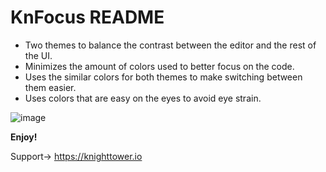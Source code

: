 # KnFocus README

-   Two themes to balance the contrast between the editor and the rest of the UI.
-   Minimizes the amount of colors used to better focus on the code.
-   Uses the similar colors for both themes to make switching between them easier.
-   Uses colors that are easy on the eyes to avoid eye strain.

![image](https://github.com/knighttower/vscode-theme-knfocus/assets/649334/28c30982-47d4-4876-a849-9ca9af09760c)



**Enjoy!**

Support-> https://knighttower.io
